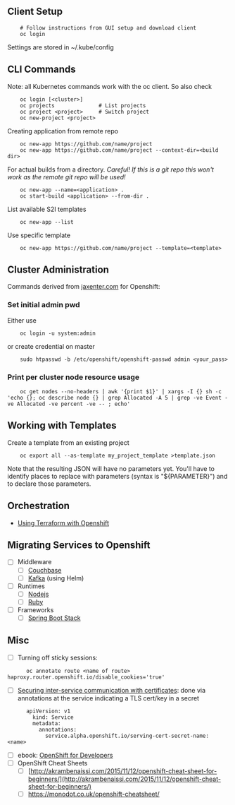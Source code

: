 ## Client Setup
```shell
    # Follow instructions from GUI setup and download client
    oc login
```
Settings are stored in ~/.kube/config

## CLI Commands

Note: all Kubernetes commands work with the oc client. So also check <?add topic='Kubernetes'?>
```shell
    oc login [<cluster>]
    oc projects              # List projects
    oc project <project>     # Switch project
    oc new-project <project>
 ```   
Creating application from remote repo
```shell
    oc new-app https://github.com/name/project
    oc new-app https://github.com/name/project --context-dir=<build dir>
```    
For actual builds from a directory. *Careful! If this is a git repo this won't work as the remote git repo will be used!*
```shell
    oc new-app --name=<application> .
    oc start-build <application> --from-dir .
  ```  
List available S2I templates
```shell
    oc new-app --list
```
Use specific template
```shell
    oc new-app https://github.com/name/project --template=<template>
```
## Cluster Administration

Commands derived from [jaxenter.com](https://jaxenter.com/manage-container-resource-kubernetes-141977.html) for Openshift:

### Set initial admin pwd

Either use
```shell
    oc login -u system:admin
```
or create credential on master
```shell
    sudo htpasswd -b /etc/openshift/openshift-passwd admin <your_pass>
```
### Print per cluster node resource usage
```shell
    oc get nodes --no-headers | awk '{print $1}' | xargs -I {} sh -c 'echo {}; oc describe node {} | grep Allocated -A 5 | grep -ve Event -ve Allocated -ve percent -ve -- ; echo'
```
## Working with Templates

Create a template from an existing project
```shell
    oc export all --as-template my_project_template >template.json
```  
Note that the resulting JSON will have no parameters yet. You'll have to 
identify places to replace with parameters (syntax is "${PARAMETER}") and
to declare those parameters.

## Orchestration

- [Using Terraform with Openshift](https://medium.com/@fabiojose/platform-as-code-with-openshift-terraform-1da6af7348ce)

## Migrating Services to Openshift

- [ ] Middleware
  - [ ] [Couchbase](https://blog.couchbase.com/couchbase-on-openshift-in-action/)
  - [ ] [Kafka](https://www.nearform.com/blog/benchmarking-apache-kafka-deployed-on-openshift-with-helm/) (using Helm)
- [ ] Runtimes
  - [ ] [Nodejs](https://github.com/openshift/nodejs-ex.git)
  - [ ] [Ruby](https://github.com/openshift/ruby-ex.git)
- [ ] Frameworks
  - [ ] [Spring Boot Stack](https://access.redhat.com/documentation/en-us/reference_architectures/2017/html-single/spring_boot_microservices_on_red_hat_openshift_container_platform_3/index#software-stack)

## Misc

- [ ] Turning off sticky sessions: 
```shell
      oc annotate route <name of route> haproxy.router.openshift.io/disable_cookies='true'
 ```
    
- [ ] [Securing inter-service communication with certificates](https://docs.openshift.com/container-platform/3.6/dev_guide/secrets.html#service-serving-certificate-secrets): done via annotations at the service indicating a TLS cert/key in a secret
```shell    
      apiVersion: v1
        kind: Service
        metadata:
          annotations:
            service.alpha.openshift.io/serving-cert-secret-name: <name>
 ```   
- [ ] ebook: [OpenShift for
    Developers](https://www.openshift.com/promotions/for-developers.html)
- [ ] OpenShift Cheat Sheets
    - [ ]   [http://akrambenaissi.com/2015/11/12/openshift-cheat-sheet-for-beginners/](http://akrambenaissi.com/2015/11/12/openshift-cheat-sheet-for-beginners/)
    - [ ]   https://monodot.co.uk/openshift-cheatsheet/
